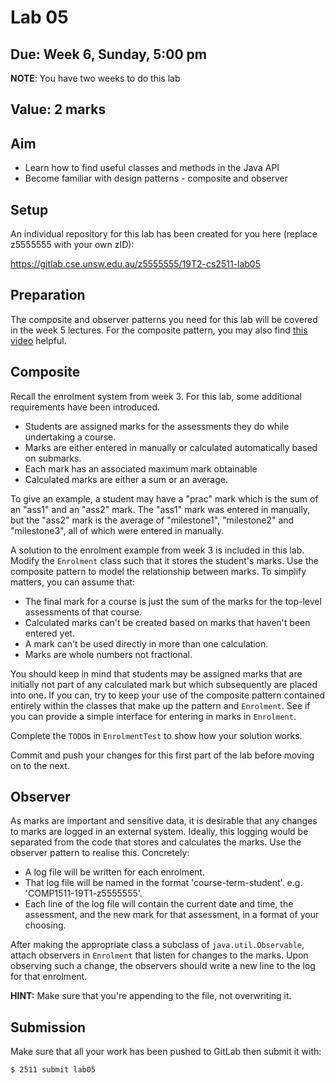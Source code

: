 # Lab 05

## Due: Week 6, Sunday, 5:00 pm

**NOTE**: You have two weeks to do this lab

## Value: 2 marks

## Aim

* Learn how to find useful classes and methods in the Java API
* Become familiar with design patterns - composite and observer

## Setup

An individual repository for this lab has been created for you here (replace z5555555 with your own zID):

https://gitlab.cse.unsw.edu.au/z5555555/19T2-cs2511-lab05

## Preparation

The composite and observer patterns you need for this lab will be covered in the week 5 lectures. For the composite pattern, you may also find [this video](https://www.soln.io/course/B1RYiLjNX?s=HkKJqGGdQ) helpful.

## Composite

Recall the enrolment system from week 3. For this lab, some additional requirements have been introduced.

* Students are assigned marks for the assessments they do while undertaking a course.
* Marks are either entered in manually or calculated automatically based on submarks.
* Each mark has an associated maximum mark obtainable
* Calculated marks are either a sum or an average.

To give an example, a student may have a "prac" mark which is the sum of an "ass1" and an "ass2" mark. The "ass1" mark was entered in manually, but the "ass2" mark is the average of "milestone1", "milestone2" and "milestone3", all of which were entered in manually.

A solution to the enrolment example from week 3 is included in this lab. Modify the `Enrolment` class such that it stores the student's marks. Use the composite pattern to model the relationship between marks. To simplify matters, you can assume that:

* The final mark for a course is just the sum of the marks for the top-level assessments of that course.
* Calculated marks can't be created based on marks that haven't been entered yet.
* A mark can't be used directly in more than one calculation.
* Marks are whole numbers not fractional.

You should keep in mind that students may be assigned marks that are initially not part of any calculated mark but which subsequently are placed into one. If you can, try to keep your use of the composite pattern contained entirely within the classes that make up the pattern and `Enrolment`. See if you can provide a simple interface for entering in marks in `Enrolment`.

Complete the `TODO`s in `EnrolmentTest` to show how your solution works.

Commit and push your changes for this first part of the lab before moving on to the next.

## Observer

As marks are important and sensitive data, it is desirable that any changes to marks are logged in an external system. Ideally, this logging would be separated from the code that stores and calculates the marks. Use the observer pattern to realise this. Concretely:

* A log file will be written for each enrolment.
* That log file will be named in the format 'course-term-student'. e.g. 'COMP1511-19T1-z5555555'.
* Each line of the log file will contain the current date and time, the assessment, and the new mark for that assessment, in a format of your choosing.

After making the appropriate class a subclass of `java.util.Observable`, attach observers in `Enrolment` that listen for changes to the marks. Upon observing such a change, the observers should write a new line to the log for that enrolment.

**HINT:** Make sure that you're appending to the file, not overwriting it.

## Submission

Make sure that all your work has been pushed to GitLab then submit it with:

```bash
$ 2511 submit lab05
```
